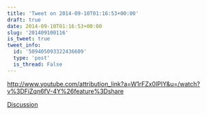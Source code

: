 ```yaml
---
title: 'Tweet on 2014-09-10T01:16:53+00:00'
draft: true
date: 2014-09-10T01:16:53+00:00
slug: '201409100116'
is_tweet: true
tweet_info:
  id: '509405093322436609'
  type: 'post'
  is_thread: False
---
```




<http://www.youtube.com/attribution_link?a=W1rFZx0lPIY&u=/watch?v%3DFiZqn6fV-4Y%26feature%3Dshare>

[Discussion](https://x.com/sytelus/status/509405093322436609)
